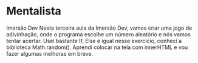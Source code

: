 # Mentalista
 Imersão Dev
Nesta terceira aula da Imersão Dev, vamos criar uma jogo de adivinhação, onde o programa escolhe um número aleatório e nós vamos tentar acertar.
Usei bastante If, Else e igual nesse exercicio, conheci a biblioteca Math.random(). Aprendi colocar na tela com innerHTML e vou fazer algumas melhoras em breve.